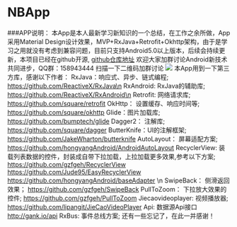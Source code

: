 # NBApp
###APP说明：
  本App是本人最新学习新知识的一个总结，在工作之余所做，App采用Material Design设计效果，MVP+RxJava+Retrofit+Okhttp架构，由于是学习之用就没有考虑到兼容问题，目前只支持Android5.0以上版本，后续会持续更新，本项目已经在github开源, [github仓库地址](https://github.com/gzfgeh/NBApp)
欢迎大家加群讨论Android新技术共同进步，QQ群：158943444
 扫描一下二维码加群讨论
  ![](file:///C:/Users/guzhenfu/Desktop/QQ.png)
本App用到一下第三方库，感谢以下作者：
    RxJava：响应式、异步、链式编程;
             https://github.com/ReactiveX/RxJava\n
            RxAndroid: RxJava的辅助库;
            https://github.com/ReactiveX/RxAndroid\n 
            Retrofit: 网络请求库;
            https://github.com/square/retrofit
            OkHttp： 设置缓存、响应时间等;
            https://github.com/square/okhttp
            Glide：图片加载库;
            https://github.com/bumptech/glide
            Dagger2： 注解库;
            https://github.com/square/dagger
            ButterKnife：UI的注解框架;
            https://github.com/JakeWharton/butterknife
            AutoLayout： 屏幕适配方案;
            https://github.com/hongyangAndroid/AndroidAutoLayout
            RecyclerView: 装载列表数据的控件，封装成自带下拉加载，上拉加载更多效果,参考以下方案;
            https://github.com/gzfgeh/RecyclerView
            https://github.com/Jude95/EasyRecyclerView
            https://github.com/hongyangAndroid/baseAdapter \n
            SwipeBack： 侧滑返回效果；
            https://github.com/gzfgeh/SwipeBack
            PullToZoom： 下拉放大效果的控件;
            https://github.com/gzfgeh/PullToZoom
            Jiecaovideoplayer: 视频播放器;
            https://github.com/lipangit/JieCaoVideoPlayer
            Api: 数据源Api接口
            http://gank.io/api
            RxBus: 事件总线方案;
还有一些忘记了，在此一并感谢！
